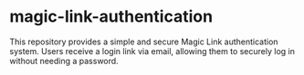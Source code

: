 # magic-link-authentication
This repository provides a simple and secure Magic Link authentication system. Users receive a login link via email, allowing them to securely log in without needing a password.
